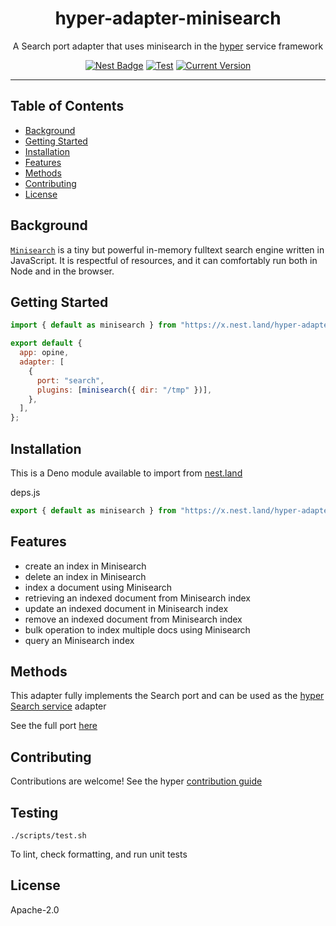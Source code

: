 <h1 align="center">hyper-adapter-minisearch</h1>
<p align="center">A Search port adapter that uses minisearch in the <a href="https://hyper.io/">hyper</a>  service framework</p>
</p>
<p align="center">
  <a href="https://nest.land/package/hyper-adapter-minisearch"><img src="https://nest.land/badge.svg" alt="Nest Badge" /></a>
  <a href="https://github.com/hyper63/hyper-adapter-minisearch/actions/workflows/test.yml"><img src="https://github.com/hyper63/hyper-adapter-minisearch/actions/workflows/test.yml/badge.svg" alt="Test" /></a>
  <a href="https://github.com/hyper63/hyper-adapter-minisearch/tags/"><img src="https://img.shields.io/github/tag/hyper63/hyper-adapter-minisearch" alt="Current Version" /></a>
</p>

---

## Table of Contents

- [Background](#background)
- [Getting Started](#getting-started)
- [Installation](#installation)
- [Features](#features)
- [Methods](#methods)
- [Contributing](#contributing)
- [License](#license)

## Background

[`Minisearch`](https://www.npmjs.com/package/minisearch) is a tiny but powerful
in-memory fulltext search engine written in JavaScript. It is respectful of
resources, and it can comfortably run both in Node and in the browser.

## Getting Started

```js
import { default as minisearch } from "https://x.nest.land/hyper-adapter-minisearch@1.0.10/mod.js";

export default {
  app: opine,
  adapter: [
    {
      port: "search",
      plugins: [minisearch({ dir: "/tmp" })],
    },
  ],
};
```

## Installation

This is a Deno module available to import from
[nest.land](https://nest.land/package/hyper-adapter-minisearch)

deps.js

```js
export { default as minisearch } from "https://x.nest.land/hyper-adapter-minisearch@1.0.14/mod.js";
```

## Features

- create an index in Minisearch
- delete an index in Minisearch
- index a document using Minisearch
- retrieving an indexed document from Minisearch index
- update an indexed document in Minisearch index
- remove an indexed document from Minisearch index
- bulk operation to index multiple docs using Minisearch
- query an Minisearch index

## Methods

This adapter fully implements the Search port and can be used as the
[hyper Search service](https://docs.hyper.io/search-api) adapter

See the full port [here](https://nest.land/package/hyper-port-search)

## Contributing

Contributions are welcome! See the hyper
[contribution guide](https://docs.hyper.io/contributing-to-hyper)

## Testing

```
./scripts/test.sh
```

To lint, check formatting, and run unit tests

## License

Apache-2.0
